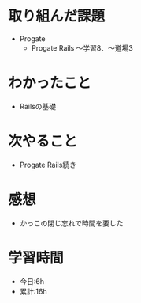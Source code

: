 # 取り組んだ課題
- Progate
  - Progate Rails ～学習8、～道場3
# わかったこと
- Railsの基礎
# 次やること
- Progate Rails続き
# 感想
- かっこの閉じ忘れで時間を要した
# 学習時間
- 今日:6h
- 累計:16h